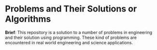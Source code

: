 # Problems and Their Solutions or Algorithms

**Brief**: This repository is a solution to a number of problems in engineering and their solution using programming. These kind of problems are encountered in real world engineering and science applications.
